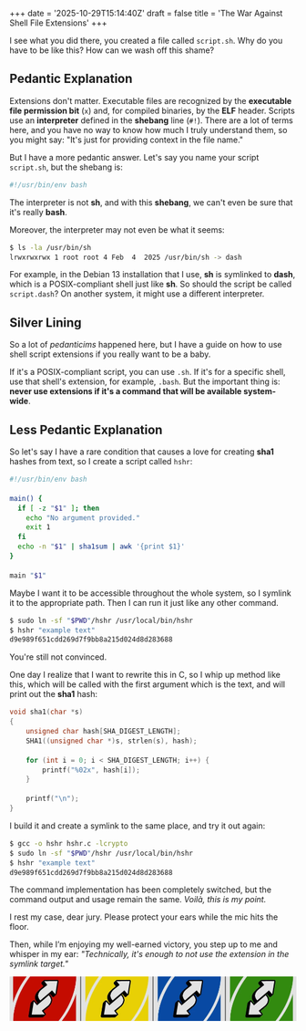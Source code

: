 +++
date = '2025-10-29T15:14:40Z'
draft = false
title = 'The War Against Shell File Extensions'
+++

I see what you did there, you created a file called `script.sh`. Why do you have to be like this? How can we wash off this shame?

<!--more-->

## Pedantic Explanation

Extensions don't matter. Executable files are recognized by the **executable file permission bit** (`x`) and, for compiled binaries, by the **ELF** header. Scripts use an **interpreter** defined in the **shebang** line (`#!`). There are a lot of terms here, and you have no way to know how much I truly understand them, so you might say: "It's just for providing context in the file name."

But I have a more pedantic answer. Let's say you name your script `script.sh`, but the shebang is:

```bash
#!/usr/bin/env bash
```

The interpreter is not **sh**, and with this **shebang**, we can't even be sure that it's really **bash**.

Moreover, the interpreter may not even be what it seems:

```bash
$ ls -la /usr/bin/sh
lrwxrwxrwx 1 root root 4 Feb  4  2025 /usr/bin/sh -> dash
```

For example, in the Debian 13 installation that I use, **sh** is symlinked to **dash**, which is a POSIX-compliant shell just like **sh**. So should the script be called `script.dash`? On another system, it might use a different interpreter.

## Silver Lining

So a lot of _pedanticims_ happened here, but I have a guide on how to use shell script extensions if you really want to be a baby.

If it's a POSIX-compliant script, you can use `.sh`. If it's for a specific shell, use that shell's extension, for example, `.bash`. But the important thing is: **never use extensions if it's a command that will be available system-wide**.

## Less Pedantic Explanation

So let's say I have a rare condition that causes a love for creating **sha1** hashes from text, so I create a script called `hshr`:

```bash
#!/usr/bin/env bash

main() {
  if [ -z "$1" ]; then
    echo "No argument provided."
    exit 1
  fi
  echo -n "$1" | sha1sum | awk '{print $1}'
}

main "$1"
```

Maybe I want it to be accessible throughout the whole system, so I symlink it to the appropriate path. Then I can run it just like any other command.

```bash
$ sudo ln -sf "$PWD"/hshr /usr/local/bin/hshr
$ hshr "example text"
d9e989f651cdd269d7f9bb8a215d024d8d283688
```

You're still not convinced.

One day I realize that I want to rewrite this in C, so I whip up method like this, which will be called with the first argument which is the text, and will print out the **sha1** hash:

```c
void sha1(char *s)
{
    unsigned char hash[SHA_DIGEST_LENGTH];
    SHA1((unsigned char *)s, strlen(s), hash);

    for (int i = 0; i < SHA_DIGEST_LENGTH; i++) {
        printf("%02x", hash[i]);
    }

    printf("\n");
}
```

I build it and create a symlink to the same place, and try it out again:

```bash
$ gcc -o hshr hshr.c -lcrypto
$ sudo ln -sf "$PWD"/hshr /usr/local/bin/hshr
$ hshr "example text"
d9e989f651cdd269d7f9bb8a215d024d8d283688
```

The command implementation has been completely switched, but the command output and usage remain the same. _Voilà, this is my point._

I rest my case, dear jury. Please protect your ears while the mic hits the floor.

Then, while I’m enjoying my well-earned victory, you step up to me and whisper in my ear: _"Technically, it's enough to not use the extension in the symlink target."_

![Reverse Uno](reverse.png)

